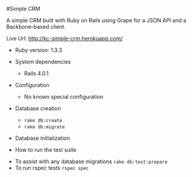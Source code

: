#Simple CRM

A simple CRM built with Ruby on Rails using Grape for a JSON API and a Backbone-based client.

Live Url: http://kc-simple-crm.herokuapp.com/

* Ruby version: 1.3.3

* System dependencies
	- Rails 4.0.1

* Configuration
	- No known special configuration

* Database creation
	- `rake db:create`
	- `rake db:migrate`

* Database initialization

* How to run the test suite
 - To assist with any database migrations `rake db:test:prepare`
 - To run rspec tests `rspec spec`
